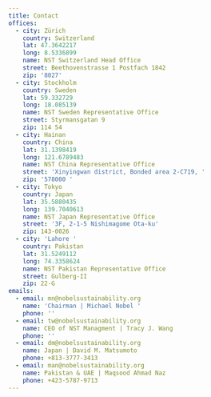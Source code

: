 ```yaml
---
title: Contact
offices:
  - city: Zürich
    country: Switzerland
    lat: 47.3642217
    long: 8.5336899
    name: NST Switzerland Head Office
    street: Beethovenstrasse 1 Postfach 1842
    zip: '8027'
  - city: Stockholm
    country: Sweden
    lat: 59.332729
    long: 18.085139
    name: NST Sweden Representative Office
    street: Styrmansgatan 9
    zip: 114 54
  - city: Hainan
    country: China
    lat: 31.1398419
    long: 121.6789483
    name: NST China Representative Office
    street: 'Xinyingwan district, Bonded area 2-C719, '
    zip: '578000 '
  - city: Tokyo
    country: Japan
    lat: 35.5880435
    long: 139.7040613
    name: NST Japan Representative Office
    street: '3F, 2-1-5 Nishimagome Ota-ku'
    zip: 143-0026
  - city: 'Lahore '
    country: Pakistan
    lat: 31.5249112
    long: 74.3358624
    name: NST Pakistan Representative Office
    street: Gulberg-II
    zip: 22-G
emails:
  - email: mn@nobelsustainability.org
    name: 'Chairman | Michael Nobel '
    phone: ''
  - email: tw@nobelsustainability.org
    name: CEO of NST Managment | Tracy J. Wang
    phone: ''
  - email: dm@nobelsustainability.org
    name: Japan | David M. Matsumoto
    phone: +813-3777-3413
  - email: man@nobelsustainability.org
    name: Pakistan & UAE | Maqsood Ahmad Naz
    phone: +423-5787-9713
---
```


